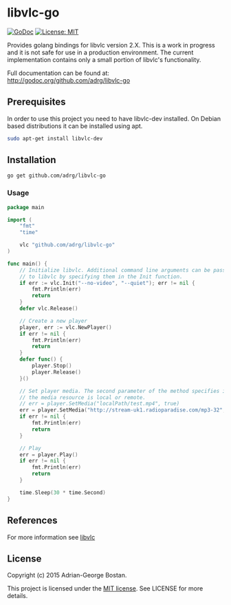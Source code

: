 libvlc-go
=========
[![GoDoc](http://img.shields.io/badge/godoc-reference-blue.svg?style=flat-square)](https://godoc.org/github.com/adrg/libvlc-go)
[![License: MIT](http://img.shields.io/badge/license-MIT-red.svg?style=flat-square)](http://opensource.org/licenses/MIT)

Provides golang bindings for libvlc version 2.X. This is a work in progress
and it is not safe for use in a production environment. The current
implementation contains only a small portion of libvlc's functionality.

Full documentation can be found at: http://godoc.org/github.com/adrg/libvlc-go

## Prerequisites
In order to use this project you need to have libvlc-dev installed. On Debian
based distributions it can be installed using apt.
```sh
sudo apt-get install libvlc-dev
```

## Installation
```
go get github.com/adrg/libvlc-go
```

### Usage
```go
package main

import (
	"fmt"
	"time"

	vlc "github.com/adrg/libvlc-go"
)

func main() {
	// Initialize libvlc. Additional command line arguments can be passed in
	// to libvlc by specifying them in the Init function.
	if err := vlc.Init("--no-video", "--quiet"); err != nil {
		fmt.Println(err)
		return
	}
	defer vlc.Release()

	// Create a new player
	player, err := vlc.NewPlayer()
	if err != nil {
		fmt.Println(err)
		return
	}
	defer func() {
		player.Stop()
		player.Release()
	}()

	// Set player media. The second parameter of the method specifies if
	// the media resource is local or remote.
	// err = player.SetMedia("localPath/test.mp4", true)
	err = player.SetMedia("http://stream-uk1.radioparadise.com/mp3-32", false)
	if err != nil {
		fmt.Println(err)
		return
	}

	// Play
	err = player.Play()
	if err != nil {
		fmt.Println(err)
		return
	}

	time.Sleep(30 * time.Second)
}
```

## References
For more information see [libvlc](http://videolan.org)

## License
Copyright (c) 2015 Adrian-George Bostan.

This project is licensed under the [MIT license](http://opensource.org/licenses/MIT). See LICENSE for more details.
